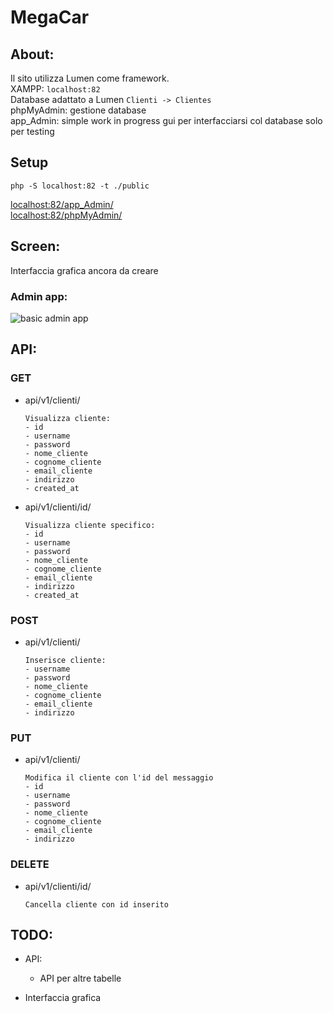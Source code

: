 # MegaCar
## About:
Il sito utilizza Lumen come framework.  
XAMPP:   ```localhost:82```  
Database adattato a Lumen   ```Clienti -> Clientes```  
phpMyAdmin: gestione database  
app_Admin: simple work in progress gui per interfacciarsi col database solo per testing

## Setup
``` php -S localhost:82 -t ./public ```   

[localhost:82/app_Admin/](localhost:82/app_Admin/)  
[localhost:82/phpMyAdmin/](localhost:82/phpMyAdmin/)

## Screen:
Interfaccia grafica ancora da creare
### Admin app:
![basic admin app](https://raw.githubusercontent.com/ObvTella/MegaCar/main/Website/Screenshot/app_AdminScreenshot.PNG)
## API:
### GET
* api/v1/clienti/
	```
	Visualizza cliente:
	- id
	- username
	- password
	- nome_cliente
	- cognome_cliente
	- email_cliente
	- indirizzo
	- created_at
	```
* api/v1/clienti/id/
	```
	Visualizza cliente specifico:
	- id
	- username
	- password
	- nome_cliente
	- cognome_cliente
	- email_cliente
	- indirizzo
	- created_at
	```
### POST
* api/v1/clienti/  
	```
	Inserisce cliente:
	- username
	- password
	- nome_cliente
	- cognome_cliente
	- email_cliente
	- indirizzo
	```
### PUT
* api/v1/clienti/  
	```
	Modifica il cliente con l'id del messaggio
	- id
	- username
	- password
	- nome_cliente
	- cognome_cliente
	- email_cliente
	- indirizzo
	```
### DELETE
* api/v1/clienti/id/  
	```
	Cancella cliente con id inserito
	```
	
## TODO:
* API:
	* API per altre tabelle
	
* Interfaccia grafica
